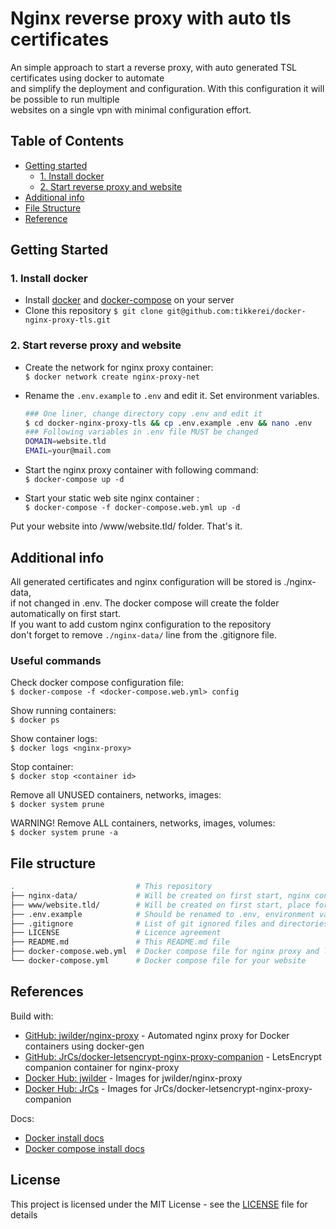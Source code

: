 # Nginx reverse proxy with auto tls certificates

An simple approach to start a reverse proxy, with auto generated TSL certificates using docker to automate  
and simplify the deployment and configuration. With this configuration it will be possible to run multiple  
websites on a single vpn with minimal configuration effort.

## Table of Contents

- [Getting started](#getting-started)
  - [1. Install docker](#1-install-docker)
  - [2. Start reverse proxy and website](#2-start-reverse-proxy-and-website)
- [Additional info](#additional-info)
- [File Structure](#file-structure)
- [Reference](#references)

## Getting Started

### 1. Install docker

- Install [docker][link-ref-dok] and [docker-compose][link-ref-dkc] on your server
- Clone this repository `$ git clone git@github.com:tikkerei/docker-nginx-proxy-tls.git`

### 2. Start reverse proxy and website

- Create the network for nginx proxy container:  
  `$ docker network create nginx-proxy-net`
- Rename the `.env.example` to `.env` and edit it. Set environment variables.

  ```bash
  ### One liner, change directory copy .env and edit it
  $ cd docker-nginx-proxy-tls && cp .env.example .env && nano .env
  ### Following variables in .env file MUST be changed
  DOMAIN=website.tld
  EMAIL=your@mail.com
  ```

- Start the nginx proxy container with following command:  
  `$ docker-compose up -d`
- Start your static web site nginx container :  
  `$ docker-compose -f docker-compose.web.yml up -d`

Put your website into /www/website.tld/ folder.
That's it.

## Additional info

All generated certificates and nginx configuration will be stored is ./nginx-data,  
if not changed in .env. The docker compose will create the folder automatically on first start.  
If you want to add custom nginx configuration to the repository  
don't forget to remove `./nginx-data/` line from the .gitignore file.

### Useful commands

Check docker compose configuration file:  
`$ docker-compose -f <docker-compose.web.yml> config`

Show running containers:  
`$ docker ps`

Show container logs:  
`$ docker logs <nginx-proxy>`

Stop container:  
`$ docker stop <container id>`

Remove all UNUSED containers, networks, images:  
`$ docker system prune`

WARNING! Remove ALL containers, networks, images, volumes:  
`$ docker system prune -a`

## File structure

```bash
.                           # This repository
├── nginx-data/             # Will be created on first start, nginx config files
├── www/website.tld/        # Will be created on first start, place for your website
├── .env.example            # Should be renamed to .env, environment variables
├── .gitignore              # List of git ignored files and directories
├── LICENSE                 # Licence agreement
├── README.md               # This README.md file
├── docker-compose.web.yml  # Docker compose file for nginx proxy and letsencrypt container
└── docker-compose.yml      # Docker compose file for your website
```

## References

Build with:

- [GitHub: jwilder/nginx-proxy][link-ref-ngx] - Automated nginx proxy for Docker containers using docker-gen
- [GitHub: JrCs/docker-letsencrypt-nginx-proxy-companion][link-ref-tls] - LetsEncrypt companion container for nginx-proxy
- [Docker Hub: jwilder][link-ref-dnx] - Images for jwilder/nginx-proxy
- [Docker Hub: JrCs][link-ref-dls] - Images for JrCs/docker-letsencrypt-nginx-proxy-companion

Docs:

- [Docker install docs][link-ref-dok]
- [Docker compose install docs][link-ref-dkc]

## License

This project is licensed under the MIT License - see the [LICENSE](LICENSE) file for details

[link-ref-ngx]:     https://github.com/jwilder/nginx-proxy
[link-ref-tls]:     https://github.com/JrCs/docker-letsencrypt-nginx-proxy-companion
[link-ref-dnx]:     https://hub.docker.com/r/jwilder/nginx-proxy
[link-ref-dls]:     https://hub.docker.com/r/jrcs/letsencrypt-nginx-proxy-companion
[link-ref-dok]:     https://docs.docker.com/install/linux/docker-ce/ubuntu/
[link-ref-dkc]:     https://docs.docker.com/compose/install/